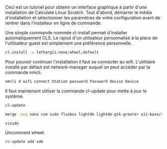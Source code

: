 Ceci est un tutoriel pour obtenir un interface graphique à partir d'une installation de Calculate Linux Scratch.
Tout d'abord, démarrer le média d'installation et sélectionner les paramètres de votre configuration avant de rentrer dans l'installeur en ligne de commande.

Une simple commande nommée cl-install permet d'installer automatiquement CLS. Le rajout d'un utilisateur personnalisé à la place de l'utilisateur guest est simplement une préférence personnelle.
```bash
cl-install -u lethargii:none:wheel,default
```
Pour pouvoir continuer l'installation il faut se connecter au wifi. L'utilitaire installé par défaut est network-manager auquel on peut accéder par la commande nmcli.
```bash
nmcli d wifi connect Station password Password device Device
```
Il faut maintenant utiliser la commande cl-update pour mette à jour le système.
```bash
cl-update
```
```bash
merge -avq nano vim sudo fluxbox lightdm lightdm-gtk-greeter x11-base/xorg
```
```bash
visudo
```
Uncomment wheel.
```bash
rc-update add xdm
```